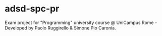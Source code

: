 # adsd-spc-pr
Exam project for "Programming" university course @ UniCampus Rome - Developed by Paolo Ruggirello & Simone Pio Caronia. 
